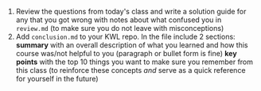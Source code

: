 1. Review the questions from today's class and write a solution guide for any that you got wrong with notes about what confused you in `review.md`  (to make sure you do not leave with misconceptions)
1. Add `conclusion.md` to your KWL repo.  In the file include 2 sections: **summary** with an overall description of what you learned and how this course was/not helpful to you (paragraph or bullet form is fine) **key points** with the top 10 things you want to make sure you remember from this class (to reinforce these concepts *and* serve as a quick reference for yourself in the future)

